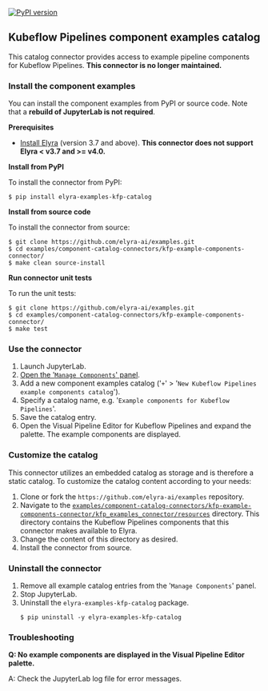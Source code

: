 [![PyPI version](https://badge.fury.io/py/elyra-examples-kfp-catalog.svg)](https://badge.fury.io/py/elyra-examples-kfp-catalog)

## Kubeflow Pipelines component examples catalog

This catalog connector provides access to example pipeline components for Kubeflow Pipelines. **This connector is no longer maintained.**

### Install the component examples

You can install the component examples from PyPI or source code. Note that a **rebuild of JupyterLab is not required**.

**Prerequisites**

- [Install Elyra](https://elyra.readthedocs.io/en/stable/getting_started/installation.html) (version 3.7 and above). **This connector does not support Elyra < v3.7 and >= v4.0.** 

**Install from PyPI**

To install the connector from PyPI:

  ```
  $ pip install elyra-examples-kfp-catalog
  ```

**Install from source code**

To install the connector from source:

   ```
   $ git clone https://github.com/elyra-ai/examples.git
   $ cd examples/component-catalog-connectors/kfp-example-components-connector/
   $ make clean source-install
   ```

**Run connector unit tests**

To run the unit tests:

   ```
   $ git clone https://github.com/elyra-ai/examples.git
   $ cd examples/component-catalog-connectors/kfp-example-components-connector/
   $ make test
   ```

### Use the connector

1. Launch JupyterLab.
1. [Open the '`Manage Components`' panel](
https://elyra.readthedocs.io/en/stable/user_guide/pipeline-components.html#managing-custom-components-using-the-jupyterlab-ui).
1. Add a new component examples catalog ('`+`' > '`New Kubeflow Pipelines example components catalog`').
1. Specify a catalog name, e.g. '`Example components for Kubeflow Pipelines`'.
1. Save the catalog entry.
1. Open the Visual Pipeline Editor for Kubeflow Pipelines and expand the palette. The example components are displayed.

### Customize the catalog

This connector utilizes an embedded catalog as storage and is therefore a static catalog. To customize the catalog content according to your needs:

1. Clone or fork the `https://github.com/elyra-ai/examples` repository.
1. Navigate to the [`examples/component-catalog-connectors/kfp-example-components-connector/kfp_examples_connector/resources`](kfp_examples_connector/resources) directory. This directory contains the Kubeflow Pipelines components that this connector makes available to Elyra.
1. Change the content of this directory as desired.
1. Install the connector from source.

### Uninstall the connector

1. Remove all example catalog entries from the '`Manage Components`' panel.
1. Stop JupyterLab.
1. Uninstall the `elyra-examples-kfp-catalog` package.
   ```
   $ pip uninstall -y elyra-examples-kfp-catalog
   ```

### Troubleshooting

**Q: No example components are displayed in the Visual Pipeline Editor palette.**

A: Check the JupyterLab log file for error messages.